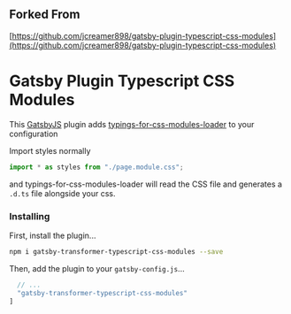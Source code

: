 ## Forked From

[https://github.com/jcreamer898/gatsby-plugin-typescript-css-modules](https://github.com/jcreamer898/gatsby-plugin-typescript-css-modules)

# Gatsby Plugin Typescript CSS Modules
This [GatsbyJS](gatsbyjs.org) plugin adds [typings-for-css-modules-loader](https://github.com/Jimdo/typings-for-css-modules-loader) to your configuration 

Import styles normally
```ts
import * as styles from "./page.module.css";
```

and typings-for-css-modules-loader will read the CSS file and generates a `.d.ts` file alongside your css.

### Installing
First, install the plugin...

```bash
npm i gatsby-transformer-typescript-css-modules --save
```

Then, add the plugin to your `gatsby-config.js`...

```js
  // ...
  "gatsby-transformer-typescript-css-modules"
]
```
